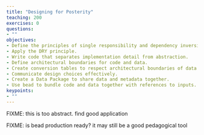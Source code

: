 ```yaml
---
title: "Designing for Posterity"
teaching: 200
exercises: 0
questions:
- ""
objectives:
- Define the principles of single responsibility and dependency inversion.
- Apply the DRY principle.
- Write code that separates implementation detail from abstraction.
- Define architectural boundaries for code and data.
- Create conversion tables to respect architectural boundaries of data.
- Communicate design choices effectively.
- Create a Data Package to share data and metadata together.
- Use bead to bundle code and data together with references to inputs.
keypoints:
- ""
---
```


FIXME: this is too abstract. find good application

FIXME: is bead production ready? it may still be a good pedagogical tool